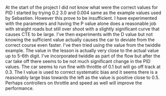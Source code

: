 At the start of the project I did not know what were the correct values for PID
I started by trying 0.2 3.0 and 0.004 same as the example values used by Sebastien. However this prove to be insufficient. I have experimented with the parameters and having the P value alone does a reasonable job with straight roads but still over shoot with a slightly significant curve that causes CTE to be large. I've then experiments with the D value but not knowing the sufficient value actually causes the car to deviate from the correct course even faster. I've then tried using the value from the twiddle example. The value in the lesson is actually very close to the actual value up to 5-6th digit. I've incorporated twiddle as part of the flow but after the car take off there seems to be not much significant change in the PID values. The car seems to run fine with throttle of 0.1 but will go off track at 0.3. The I value is used to correct systematic bias and it seems there is a reasonably large bias towards the left as the value is positive close to 0.5. Perhaps controllers on throttle and speed as well will improve the performance. 
